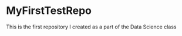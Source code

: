 MyFirstTestRepo
===============

This is the first repository I created as a part of the Data Science class

